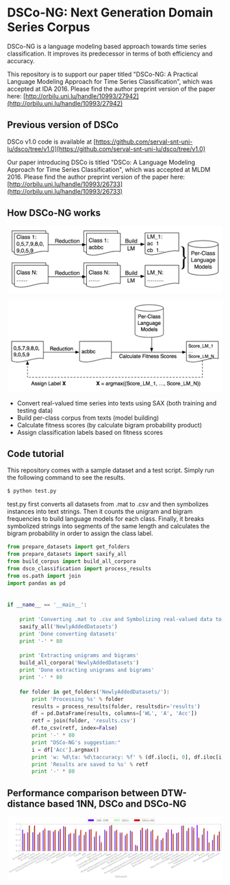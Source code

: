# DSCo-NG: Next Generation Domain Series Corpus

DSCo-NG is a language modeling based approach towards time series classification. It improves its predecessor in terms of both efficiency and accuracy.

This repository is to support our paper titled "DSCo-NG: A Practical Language Modeling Approach for Time Series Classification", which was accepted at IDA 2016. Please find the author preprint version of the paper here: [http://orbilu.uni.lu/handle/10993/27942](http://orbilu.uni.lu/handle/10993/27942)

## Previous version of DSCo
DSCo v1.0 code is available at [https://github.com/serval-snt-uni-lu/dsco/tree/v1.0](https://github.com/serval-snt-uni-lu/dsco/tree/v1.0)

Our paper introducing DSCo is titled "DSCo: A Language Modeling Approach for Time Series Classification", which was accepted at MLDM 2016. Please find the author preprint version of the paper here: [http://orbilu.uni.lu/handle/10993/26733](http://orbilu.uni.lu/handle/10993/26733)

## How DSCo-NG works

![Flowchart of training phase](fig/flowchart.png)

![Flowchart of classification phase](fig/flowchart-classification.png)

* Convert real-valued time series into texts using SAX (both training and testing data)
* Build per-class corpus from texts (model building)
* Calculate fitness scores (by calculate bigram probability product)
* Assign classification labels based on fitness scores

## Code tutorial

This repository comes with a sample dataset and a test script. Simply run the following command to see the results.

```bash
$ python test.py
```

test.py first converts all datasets from .mat to .csv and then symbolizes instances into text strings. Then it counts the unigram and bigram frequencies to build language models for each class. Finally, it breaks symbolized strings into segments of the same length and calculates the bigram probability in order to assign the class label.

```python
from prepare_datasets import get_folders
from prepare_datasets import saxify_all
from build_corpus import build_all_corpora
from dsco_classification import process_results
from os.path import join
import pandas as pd


if __name__ == '__main__':

    print 'Converting .mat to .csv and Symbolizing real-valued data to strings'
    saxify_all('NewlyAddedDatasets')
    print 'Done converting datasets'
    print '-' * 80

    print 'Extracting unigrams and bigrams'
    build_all_corpora('NewlyAddedDatasets')
    print 'Done extracting unigrams and bigrams'
    print '-' * 80

    for folder in get_folders('NewlyAddedDatasets/'):
        print 'Processing %s' % folder
        results = process_results(folder, resultsdir='results')
        df = pd.DataFrame(results, columns=['WL', 'A', 'Acc'])
        retf = join(folder, 'results.csv')
        df.to_csv(retf, index=False)
        print '-' * 80
        print "DSCo-NG's suggestion:"
        i = df['Acc'].argmax()
        print 'w: %d\ta: %d\taccuracy: %f' % (df.iloc[i, 0], df.iloc[i, 1], df.iloc[i, 2])
        print 'Results are saved to %s' % retf
        print '-' * 80
```


## Performance comparison between DTW-distance based 1NN, DSCo and DSCo-NG

![Comparison of DTW and DSCo classification accuracy](fig/comparison.png)
